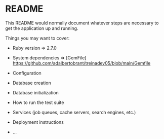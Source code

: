 # README

This README would normally document whatever steps are necessary to get the
application up and running.

Things you may want to cover:

* Ruby version => 2.7.0

* System dependencies => [GemFile] https://github.com/adalbertobrant/treinadev05/blob/main/Gemfile 

* Configuration

* Database creation

* Database initialization

* How to run the test suite

* Services (job queues, cache servers, search engines, etc.)

* Deployment instructions

* ...
